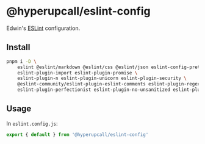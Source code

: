 # @hyperupcall/eslint-config

Edwin's [ESLint](https://eslint.org) configuration.

## Install

```sh
pnpm i -D \
	eslint @eslint/markdown @eslint/css @eslint/json eslint-config-prettier @hyperupcall/eslint-config \
	eslint-plugin-import eslint-plugin-promise \
	eslint-plugin-n eslint-plugin-unicorn eslint-plugin-security \
	@eslint-community/eslint-plugin-eslint-comments eslint-plugin-regexp \
	eslint-plugin-perfectionist eslint-plugin-no-unsanitized eslint-plugin-mdx
```

## Usage

In `eslint.config.js`:

```js
export { default } from '@hyperupcall/eslint-config'
```
